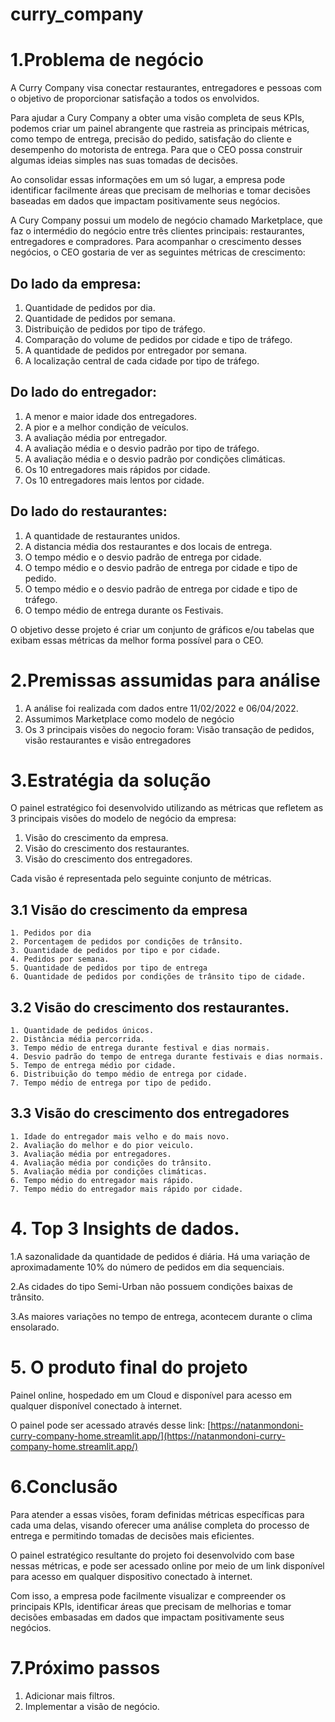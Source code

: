 # curry_company

# 1.Problema de negócio
    
    
A Curry Company visa conectar restaurantes, entregadores e pessoas com o objetivo de proporcionar satisfação a todos os envolvidos.
    
Para ajudar a Cury Company a obter uma visão completa de seus KPIs, podemos criar um painel abrangente que rastreia as principais métricas, como tempo de entrega, precisão do pedido, satisfação do cliente e desempenho do motorista de entrega. Para que o CEO possa construir algumas ideias simples nas suas tomadas de decisões. 
    
Ao consolidar essas informações em um só lugar, a empresa pode identificar facilmente áreas que precisam de melhorias e tomar decisões baseadas em dados que impactam positivamente seus negócios.
    
A Cury Company possui um modelo de negócio chamado Marketplace, que faz o intermédio do negócio entre três clientes principais: restaurantes, entregadores e compradores. Para acompanhar o crescimento desses negócios, o CEO gostaria de ver as seguintes métricas de crescimento:
    
## Do lado da empresa:
  1. Quantidade de pedidos por dia.
  2. Quantidade de pedidos por semana.
  3. Distribuição de pedidos por tipo de tráfego.
  4. Comparação do volume de pedidos por cidade e tipo de tráfego.
  5. A quantidade de pedidos por entregador por semana.
  6. A localização central de cada cidade por tipo de tráfego.
    
## Do lado do entregador:
    
  1. A menor e maior idade dos entregadores.
  2. A pior e a melhor condição de veículos.
  3. A avaliação média por entregador.
  4. A avaliação média e o desvio padrão por tipo de tráfego.
  5. A avaliação média e o desvio padrão por condições climáticas.
  6. Os 10  entregadores mais rápidos por cidade.
  7. Os 10 entregadores mais lentos por cidade.
    
## Do lado do restaurantes:
    
  1. A quantidade de restaurantes unidos.
  2. A distancia média dos restaurantes e dos locais de entrega.
  3. O tempo médio e o desvio padrão de entrega por cidade.
  4. O tempo médio e o desvio padrão de entrega por cidade e tipo de pedido.
  5. O tempo médio e o desvio padrão de entrega por cidade e tipo de tráfego.
  6. O tempo médio de entrega durante os Festivais. 
    
O objetivo desse projeto é criar um conjunto de gráficos e/ou tabelas que exibam essas métricas da melhor forma possível para o CEO.
    
    
# 2.Premissas assumidas para análise
1. A análise foi realizada com dados entre 11/02/2022 e 06/04/2022.
2. Assumimos Marketplace como modelo de negócio
3. Os 3 principais visões do negocio foram: Visão transação de pedidos, visão restaurantes e visão entregadores
    
# 3.Estratégia da solução
    
O painel estratégico foi desenvolvido utilizando as métricas que refletem as  3 principais visões do modelo de negócio da empresa:
    
 1. Visão do crescimento da empresa.
 2. Visão do crescimento dos restaurantes.
 3. Visão do crescimento dos entregadores.
    
 Cada visão é representada pelo seguinte conjunto de métricas.
    
 ## 3.1 Visão do crescimento da empresa
    1. Pedidos por dia
    2. Porcentagem de pedidos por condições de trânsito.
    3. Quantidade de pedidos por tipo e por cidade.
    4. Pedidos por semana.
    5. Quantidade de pedidos por tipo de entrega
    6. Quantidade de pedidos por condições de trânsito tipo de cidade.
 ## 3.2 Visão do crescimento dos restaurantes.
    1. Quantidade de pedidos únicos.
    2. Distância média percorrida.
    3. Tempo médio de entrega durante festival e dias normais.
    4. Desvio padrão do tempo de entrega durante festivais e dias normais.
    5. Tempo de entrega médio por cidade.
    6. Distribuição do tempo médio de entrega por cidade.
    7. Tempo médio de entrega por tipo de pedido.
    
 ## 3.3 Visão do crescimento dos entregadores
    
    1. Idade do entregador mais velho e do mais novo.
    2. Avaliação do melhor e do pior veiculo.
    3. Avaliação média por entregadores.
    4. Avaliação média por condições do trânsito.
    5. Avaliação média por condições climáticas.
    6. Tempo médio do entregador mais rápido.
    7. Tempo médio do entregador mais rápido por cidade.
    

# 4. Top 3 Insights de dados.
1.A sazonalidade da quantidade de pedidos é diária. Há uma variação de aproximadamente 10% do número de pedidos em dia sequenciais.

2.As cidades do tipo Semi-Urban não possuem condições baixas de trânsito.

3.As maiores variações no tempo de entrega, acontecem durante o clima ensolarado.
    
# 5. O produto final do projeto
    
Painel online, hospedado em um Cloud e disponível para acesso em qualquer disponível conectado à internet.
    
O painel pode ser acessado através desse link: [https://natanmondoni-curry-company-home.streamlit.app/](https://natanmondoni-curry-company-home.streamlit.app/)
    

# 6.Conclusão
    
Para atender a essas visões, foram definidas métricas específicas para cada uma delas, visando oferecer uma análise completa do processo de entrega e permitindo tomadas de decisões mais eficientes.

O painel estratégico resultante do projeto foi desenvolvido com base nessas métricas, e pode ser acessado online por meio de um link disponível para acesso em qualquer dispositivo conectado à internet.

Com isso, a empresa pode facilmente visualizar e compreender os principais KPIs, identificar áreas que precisam de melhorias e tomar decisões embasadas em dados que impactam positivamente seus negócios.
    
# 7.Próximo passos
1. Adicionar mais filtros.
2. Implementar a visão de negócio.

